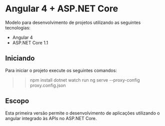 # Angular 4 + ASP.NET Core

Modelo para desenvolvimento de projetos utilizando as seguintes tecnologias:
- Angular 4
- ASP.NET Core 1.1

## Iniciando

Para iniciar o projeto execute os seguintes comandos:
>> npm install
>> dotnet watch run
>> ng serve --proxy-config proxy.config.json

## Escopo

Esta primeira versão permite o desenvolvimento de aplicações utilizando o angular integrado às APIs no ASP.NET Core.